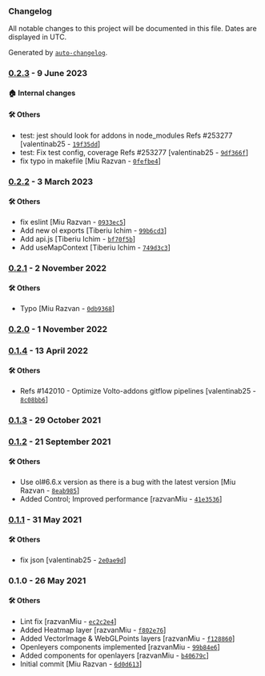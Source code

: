 ### Changelog

All notable changes to this project will be documented in this file. Dates are displayed in UTC.

Generated by [`auto-changelog`](https://github.com/CookPete/auto-changelog).

### [0.2.3](https://github.com/eea/volto-openlayers-map/compare/0.2.2...0.2.3) - 9 June 2023

#### :house: Internal changes


#### :hammer_and_wrench: Others

- test: jest should look for addons in node_modules Refs #253277 [valentinab25 - [`19f35dd`](https://github.com/eea/volto-openlayers-map/commit/19f35ddf514b6fb2f6b5f66d2f46ebcbe4fa72b9)]
- test: Fix test config, coverage Refs #253277 [valentinab25 - [`9df366f`](https://github.com/eea/volto-openlayers-map/commit/9df366fed08a838637303a94dfaa5f7e3b29ad06)]
- fix typo in makefile [Miu Razvan - [`0fefbe4`](https://github.com/eea/volto-openlayers-map/commit/0fefbe4235811b92c1971c43f83fef71a842509a)]
### [0.2.2](https://github.com/eea/volto-openlayers-map/compare/0.2.1...0.2.2) - 3 March 2023

#### :hammer_and_wrench: Others

- fix eslint [Miu Razvan - [`0933ec5`](https://github.com/eea/volto-openlayers-map/commit/0933ec5e60ec856d802e836cab931a08cfe53618)]
- Add new ol exports [Tiberiu Ichim - [`99b6cd3`](https://github.com/eea/volto-openlayers-map/commit/99b6cd370ea3618cd9d68751c56c16459c90f42f)]
- Add api.js [Tiberiu Ichim - [`bf70f5b`](https://github.com/eea/volto-openlayers-map/commit/bf70f5b325207706bb470fc5e29fa532c0d361a8)]
- Add useMapContext [Tiberiu Ichim - [`749d3c3`](https://github.com/eea/volto-openlayers-map/commit/749d3c3a90ca196386346a0fe8bcc27cab77f262)]
### [0.2.1](https://github.com/eea/volto-openlayers-map/compare/0.2.0...0.2.1) - 2 November 2022

#### :hammer_and_wrench: Others

- Typo [Miu Razvan - [`0db9368`](https://github.com/eea/volto-openlayers-map/commit/0db936866f3af5e7dff4b771ab695876585582f4)]
### [0.2.0](https://github.com/eea/volto-openlayers-map/compare/0.1.4...0.2.0) - 1 November 2022

### [0.1.4](https://github.com/eea/volto-openlayers-map/compare/0.1.3...0.1.4) - 13 April 2022

#### :hammer_and_wrench: Others

- Refs #142010 - Optimize Volto-addons gitflow pipelines [valentinab25 - [`8c08bb6`](https://github.com/eea/volto-openlayers-map/commit/8c08bb699f8ecafe631b6dd14899f008edb166d3)]
### [0.1.3](https://github.com/eea/volto-openlayers-map/compare/0.1.2...0.1.3) - 29 October 2021

### [0.1.2](https://github.com/eea/volto-openlayers-map/compare/0.1.1...0.1.2) - 21 September 2021

#### :hammer_and_wrench: Others

- Use ol#6.6.x version as there is a bug with the latest version [Miu Razvan - [`8eab985`](https://github.com/eea/volto-openlayers-map/commit/8eab98575f93abf1f6e0e49855fd5737e0ca3b36)]
- Added Control; Improved performance [razvanMiu - [`41e3536`](https://github.com/eea/volto-openlayers-map/commit/41e35369aa97e55f17f8b60d23317671a85ca7dc)]
### [0.1.1](https://github.com/eea/volto-openlayers-map/compare/0.1.0...0.1.1) - 31 May 2021

#### :hammer_and_wrench: Others

- fix json [valentinab25 - [`2e0ae9d`](https://github.com/eea/volto-openlayers-map/commit/2e0ae9dc87d97d0cb5904dd8f8c51e153f0e29a2)]
### 0.1.0 - 26 May 2021

#### :hammer_and_wrench: Others

- Lint fix [razvanMiu - [`ec2c2e4`](https://github.com/eea/volto-openlayers-map/commit/ec2c2e43a46c158bb813ade32834bf328b444895)]
- Added Heatmap layer [razvanMiu - [`f802e76`](https://github.com/eea/volto-openlayers-map/commit/f802e76e81c353da9f4e2b7058e40a0fff9f1fe5)]
- Added VectorImage & WebGLPoints layers [razvanMiu - [`f128860`](https://github.com/eea/volto-openlayers-map/commit/f128860ec396f2ad7f6e7791a0054ad9a0f6e6df)]
- Openleyers components implemented [razvanMiu - [`99b84e6`](https://github.com/eea/volto-openlayers-map/commit/99b84e695e860e44ff6f728e37ca8493b9b06b0c)]
- Added components for openlayers [razvanMiu - [`b40679c`](https://github.com/eea/volto-openlayers-map/commit/b40679c21483151c1e588c0dfd1fa9ad5fdfc733)]
- Initial commit [Miu Razvan - [`6d0d613`](https://github.com/eea/volto-openlayers-map/commit/6d0d613377abb206619a5506e1a7fb04e56b9e4b)]
